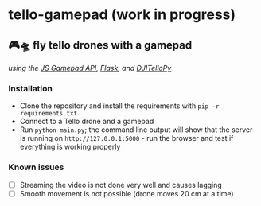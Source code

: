 # tello-gamepad (work in progress)
## 🎮🛸 fly tello drones with a gamepad

*using the [JS Gamepad API](https://developer.mozilla.org/en-US/docs/Web/API/Gamepad_API/Using_the_Gamepad_API), [Flask](https://flask.palletsprojects.com/en/2.1.x/), and [DJITelloPy](https://github.com/damiafuentes/DJITelloPy/)*

### Installation
- Clone the repository and install the requirements with `pip -r requirements.txt`
- Connect to a Tello drone and a gamepad
- Run `python main.py`; the command line output will show that the server is running on `http://127.0.0.1:5000` - run the browser and test if everything is working properly

### Known issues
- [ ] Streaming the video is not done very well and causes lagging
- [ ] Smooth movement is not possible (drone moves 20 cm at a time)